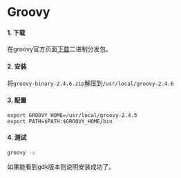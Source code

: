 # Groovy

#### 1. 下载
在groovy官方页面[下载](http://www.groovy-lang.org/download.html)二进制分发包。

#### 2. 安装
将`groovy-binary-2.4.6.zip`解压到`/usr/local/groovy-2.4.6`

#### 3. 配置

```
export GROOVY_HOME=/usr/local/groovy-2.4.5
export PATH=$PATH:$GROOVY_HOME/bin
```

#### 4. 测试

```bash
groovy -v
```

如果能看到gdk版本则说明安装成功了。